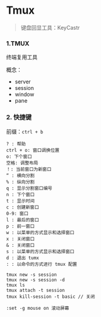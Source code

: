 # Tmux

> 键盘回显工具：KeyCastr

### 1.TMUX

终端复用工具

概念：

- server
- session
- window
- pane


### 2. 快捷键

前缀：`ctrl + b`


```
? : 帮助
ctrl + o: 窗口调换位置
o: 下个窗口
空格: 调整布局
！: 当前窗口为新窗口
“ : 横向分割
% : 纵向分割
q : 显示分割窗口编号
n : 下个窗口
t : 显示时间
c : 创建新窗口
0-9: 窗口
l : 最后的窗口
p : 前一窗口
w : 以菜单的方式显示和选择窗口
x : 关闭窗口
& : 关闭窗口
s : 以菜单的方式显示和选择窗口
d : 退出 tumx
: : 以命令的方式进行 tmux 配置

```

```
tmux new -s session
tmux new -s session -d
tmux ls
tmux attach -t session
tmux kill-session -t basic // 关闭
```

```
:set -g mouse on 滚动屏幕
```